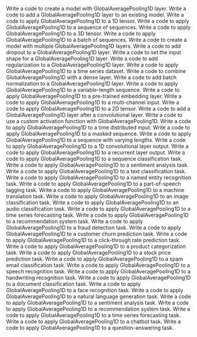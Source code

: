 Write a code to create a model with GlobalAveragePooling1D layer.
Write a code to add a GlobalAveragePooling1D layer to an existing model.
Write a code to apply GlobalAveragePooling1D to a 1D tensor.
Write a code to apply GlobalAveragePooling1D to a sequence of sequences.
Write a code to apply GlobalAveragePooling1D to a 3D tensor.
Write a code to apply GlobalAveragePooling1D to a batch of sequences.
Write a code to create a model with multiple GlobalAveragePooling1D layers.
Write a code to add dropout to a GlobalAveragePooling1D layer.
Write a code to set the input shape for a GlobalAveragePooling1D layer.
Write a code to add regularization to a GlobalAveragePooling1D layer.
Write a code to apply GlobalAveragePooling1D to a time series dataset.
Write a code to combine GlobalAveragePooling1D with a dense layer.
Write a code to add batch normalization to a GlobalAveragePooling1D layer.
Write a code to apply GlobalAveragePooling1D to a variable-length sequence.
Write a code to apply GlobalAveragePooling1D to a pre-trained embedding layer.
Write a code to apply GlobalAveragePooling1D to a multi-channel input.
Write a code to apply GlobalAveragePooling1D to a 2D tensor.
Write a code to add a GlobalAveragePooling1D layer after a convolutional layer.
Write a code to use a custom activation function with GlobalAveragePooling1D.
Write a code to apply GlobalAveragePooling1D to a time distributed input.
Write a code to apply GlobalAveragePooling1D to a masked sequence.
Write a code to apply GlobalAveragePooling1D to a sequence with varying lengths.
Write a code to apply GlobalAveragePooling1D to a 1D convolutional layer output.
Write a code to apply GlobalAveragePooling1D to a recurrent layer output.
Write a code to apply GlobalAveragePooling1D to a sequence classification task.
Write a code to apply GlobalAveragePooling1D to a sentiment analysis task.
Write a code to apply GlobalAveragePooling1D to a text classification task.
Write a code to apply GlobalAveragePooling1D to a named entity recognition task.
Write a code to apply GlobalAveragePooling1D to a part-of-speech tagging task.
Write a code to apply GlobalAveragePooling1D to a machine translation task.
Write a code to apply GlobalAveragePooling1D to an image classification task.
Write a code to apply GlobalAveragePooling1D to an audio classification task.
Write a code to apply GlobalAveragePooling1D to a time series forecasting task.
Write a code to apply GlobalAveragePooling1D to a recommendation system task.
Write a code to apply GlobalAveragePooling1D to a fraud detection task.
Write a code to apply GlobalAveragePooling1D to a customer churn prediction task.
Write a code to apply GlobalAveragePooling1D to a click-through rate prediction task.
Write a code to apply GlobalAveragePooling1D to a product categorization task.
Write a code to apply GlobalAveragePooling1D to a stock price prediction task.
Write a code to apply GlobalAveragePooling1D to a spam email classification task.
Write a code to apply GlobalAveragePooling1D to a speech recognition task.
Write a code to apply GlobalAveragePooling1D to a handwriting recognition task.
Write a code to apply GlobalAveragePooling1D to a document classification task.
Write a code to apply GlobalAveragePooling1D to a face recognition task.
Write a code to apply GlobalAveragePooling1D to a natural language generation task.
Write a code to apply GlobalAveragePooling1D to a sentiment analysis task.
Write a code to apply GlobalAveragePooling1D to a recommendation system task.
Write a code to apply GlobalAveragePooling1D to a time series forecasting task.
Write a code to apply GlobalAveragePooling1D to a chatbot task.
Write a code to apply GlobalAveragePooling1D to a question-answering task.